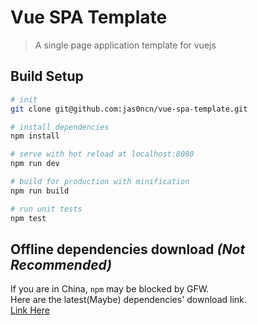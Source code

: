 # Vue SPA Template

> A single page application template for vuejs

## Build Setup

``` bash
# init 
git clone git@github.com:jas0ncn/vue-spa-template.git

# install dependencies
npm install

# serve with hot reload at localhost:8080
npm run dev

# build for production with minification
npm run build

# run unit tests
npm test
```

## Offline dependencies download *(Not Recommended)*
If you are in China, `npm` may be blocked by GFW.<br />
Here are the latest(Maybe) dependencies' download link.<br />
[Link Here](http://pan.baidu.com/s/1nuaYXpZ)
